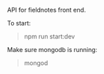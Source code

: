 API for fieldnotes front end. 

To start:

> npm run start:dev

Make sure mongodb is running:

> mongod